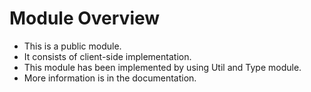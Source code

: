 # Module Overview

- This is a public module.
- It consists of client-side implementation. 
- This module has been implemented by using Util and Type module. 
- More information is in the documentation.